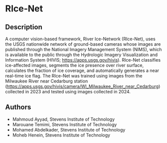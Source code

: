 # RIce-Net
## Description
A computer vision-based framework, River Ice-Network (RIce-Net), uses the USGS nationwide network of ground-based cameras whose images are published through the National Imagery Management System (NIMS), which is available to the public through the Hydrologic Imagery Visualization and Information System (HIVIS; https://apps.usgs.gov/hivis). RIce-Net classifies ice-affected images, segments the ice presence over river surface, calculates the fraction of ice coverage, and automatically generates a near real-time ice flag. The RIce-Net was trained using images from the Milwaukee River near Cedarburg station (https://apps.usgs.gov/hivis/camera/WI_Milwaukee_River_near_Cedarburg) collected in 2023 and tested using images collected in 2024.

## Authors
- Mahmoud Ayyad, Stevens Institute of Technology 
- Marouane Temimi, Stevens Institute of Technology 
- Mohamed Abdelkader, Stevens Institute of Technology 
- Moheb Henein, Stevens Institute of Technology 
